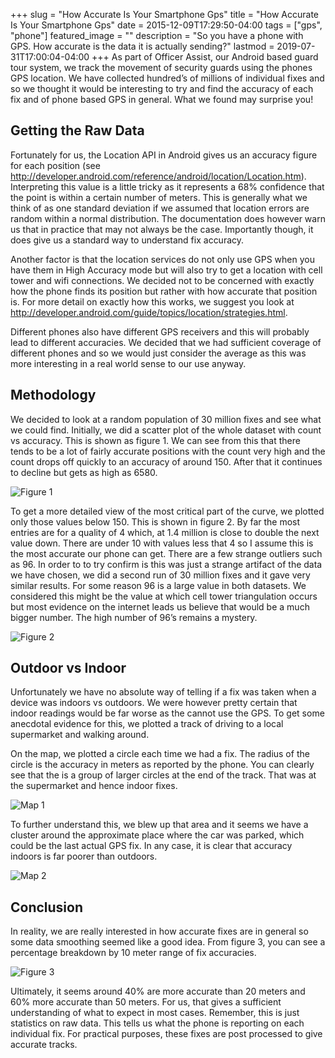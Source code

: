 +++
slug = "How Accurate Is Your Smartphone Gps"
title =  "How Accurate Is Your Smartphone Gps"
date = 2015-12-09T17:29:50-04:00
tags = ["gps", "phone"]
featured_image = ""
description = "So you have a phone with GPS.  How accurate is the data it is actually sending?"
lastmod = 2019-07-31T17:00:04-04:00
+++
As part of Officer Assist, our Android based guard tour system, we track the movement of security guards using the phones GPS location.  We have collected hundred’s of millions of individual fixes and so we thought it would be interesting to try and find the accuracy of each fix and of phone based GPS in general.   What we found may surprise you!

## Getting the Raw Data
Fortunately for us, the Location API in Android gives us an accuracy figure for each position (see http://developer.android.com/reference/android/location/Location.htm).  Interpreting this value is a little tricky as it represents a 68% confidence that the point is within a certain number of meters.  This is generally what we think of as one standard deviation if we assumed that location errors are random within a normal distribution.   The documentation does however warn us that in practice that may not always be the case.  Importantly though, it does give us a standard way to understand fix accuracy.

Another factor is that the location services do not only use GPS when you have them in High Accuracy mode but will also try to get a location with cell tower and wifi connections.  We decided not to be concerned with exactly how the phone finds its position but rather with how accurate that position is.  For more detail on exactly how this works, we suggest you look at http://developer.android.com/guide/topics/location/strategies.html.

Different phones also have different GPS receivers and this will probably lead to different accuracies.  We decided that we had sufficient coverage of different phones and so we would just consider the average as this was more interesting in a real world sense to our use anyway.

## Methodology
We decided to look at a random population of 30 million fixes and see what we could find.  Initially, we did a scatter plot of the whole dataset with count vs accuracy.  This is shown as figure 1.  We can see from this that there tends to be a lot of fairly accurate positions with the count very high and the count drops off quickly to an accuracy of around 150.  After that it continues to decline but gets as high as 6580.

![Figure 1](/images/figure_1.png)

To get a more detailed view of the most critical part of the curve, we plotted only those values below 150.  This is shown in figure 2.  By far the most entries are for a quality of 4 which, at 1.4 million is close to double the next value down.  There are under 10 with values less that 4 so I assume this is the most accurate our phone can get.  There are a few strange outliers such as 96.  In order to to try confirm is this was just a strange artifact of the data we have chosen, we did a second run of 30 million fixes and it gave very similar results.  For some reason 96 is a large value in both datasets.  We considered this might be the value at which cell tower triangulation occurs but most evidence on the internet leads us believe that would be a much bigger number.  The high number of 96’s remains a mystery.

![Figure 2](/images/figure_2.png)

## Outdoor vs Indoor
Unfortunately we have no absolute way of telling if a fix was taken when a device was indoors vs outdoors.  We were however pretty certain that indoor readings would be far worse as the cannot use the GPS.  To get some anecdotal evidence for this, we plotted a track of driving to a local supermarket and walking around.

On the map, we plotted a circle each time we had a fix.  The radius of the circle is the accuracy in meters as reported by the phone.  You can clearly see that the is a group of larger circles at the end of the track.  That was at the supermarket and hence indoor fixes.

![Map 1](/images/map_1.png)

To further understand this, we blew up that area and it seems we have a cluster around the approximate place where the car was parked, which could be the last actual GPS fix.  In any case, it is clear that accuracy indoors is far poorer than outdoors.

![Map 2](/images/map_2.png)

## Conclusion
In reality, we are really interested in how accurate fixes are in general so some data smoothing seemed like a good idea.  From figure 3, you can see a percentage breakdown by 10 meter range of fix accuracies.

![Figure 3](/images/figure_3.png)

Ultimately, it seems around 40% are more accurate than 20 meters and 60% more accurate than 50 meters.  For us, that gives a sufficient understanding of what to expect in most cases.  Remember, this is just statistics on raw data.  This tells us what the phone is reporting on each individual fix.  For practical purposes, these fixes are post processed to give accurate tracks.
